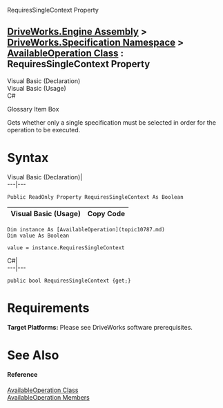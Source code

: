 RequiresSingleContext Property   
  
[DriveWorks.Engine Assembly](topic2156.md) > [DriveWorks.Specification Namespace](topic10764.md) > [AvailableOperation Class](topic10787.md) : RequiresSingleContext Property  
---  
  
Visual Basic (Declaration)    
Visual Basic (Usage)    
C# 

Glossary Item Box

Gets whether only a single specification must be selected in order for the operation to be executed. 

# Syntax

Visual Basic (Declaration)|   
---|---  
      
    
    Public ReadOnly Property RequiresSingleContext As Boolean  
  
Visual Basic (Usage)| Copy Code  
---|---  
      
    
    Dim instance As [AvailableOperation](topic10787.md)
    Dim value As Boolean
     
    value = instance.RequiresSingleContext  
  
C#|   
---|---  
      
    
    public bool RequiresSingleContext {get;}  
  
# Requirements

**Target Platforms:** Please see DriveWorks software prerequisites.

# See Also

#### Reference

[AvailableOperation Class](topic10787.md)   
[AvailableOperation Members](topic10788.md)


